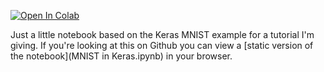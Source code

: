 [![Open In Colab](https://colab.research.google.com/assets/colab-badge.svg)](https://colab.research.google.com/github/AlmuthMueller/keras-mnist-tutorial/blob/master/MNIST%20in%20Keras.ipynb)


Just a little notebook based on the Keras MNIST example for a tutorial I'm giving. If you're looking at this on Github you can view a [static version of the notebook](MNIST in Keras.ipynb) in your browser.
